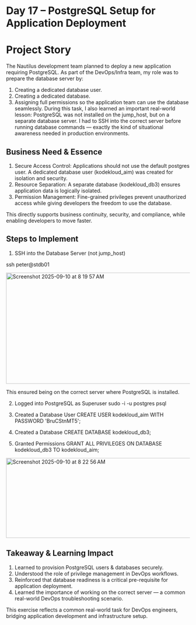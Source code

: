 # Day 17 – PostgreSQL Setup for Application Deployment


# Project Story
The Nautilus development team planned to deploy a new application requiring PostgreSQL. As part of the DevOps/Infra team, my role was to prepare the database server by:
1.	Creating a dedicated database user.
2.	Creating a dedicated database.
3.	Assigning full permissions so the application team can use the database seamlessly.
During this task, I also learned an important real-world lesson: PostgreSQL was not installed on the jump_host, but on a separate database server. I had to SSH into the correct server before running database commands — exactly the kind of situational awareness needed in production environments.

## Business Need & Essence
1. Secure Access Control: Applications should not use the default postgres user. A dedicated database user (kodekloud_aim) was created for isolation and security.
2. Resource Separation: A separate database (kodekloud_db3) ensures application data is logically isolated.
3. Permission Management: Fine-grained privileges prevent unauthorized access while giving developers the freedom to use the database.

This directly supports business continuity, security, and compliance, while enabling developers to move faster.

## Steps to Implement
1. SSH into the Database Server (not jump_host)

ssh peter@stdb01

<img width="737" height="304" alt="Screenshot 2025-09-10 at 8 19 57 AM" src="https://github.com/user-attachments/assets/661ce5e4-9771-4b4c-b76c-f22875bf1263" />

This ensured being on the correct server where PostgreSQL is installed.

2. Logged into PostgreSQL as Superuser
sudo -i -u postgres
psql

4. Created a Database User
CREATE USER kodekloud_aim WITH PASSWORD 'BruCStnMT5';

5. Created a Database
CREATE DATABASE kodekloud_db3;

6. Granted Permissions
GRANT ALL PRIVILEGES ON DATABASE kodekloud_db3 TO kodekloud_aim;

<img width="729" height="219" alt="Screenshot 2025-09-10 at 8 22 56 AM" src="https://github.com/user-attachments/assets/3f99efe2-8ad3-44a8-987f-3bb458fda8e4" />


## Takeaway & Learning Impact
1. Learned to provision PostgreSQL users & databases securely.
2. Understood the role of privilege management in DevOps workflows.
3. Reinforced that database readiness is a critical pre-requisite for application deployment.
4. Learned the importance of working on the correct server — a common real-world DevOps troubleshooting scenario.

This exercise reflects a common real-world task for DevOps engineers, bridging application development and infrastructure setup.


